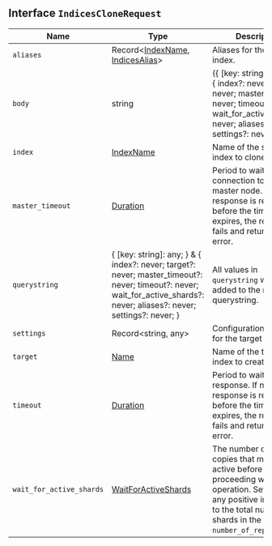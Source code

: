 ## Interface `IndicesCloneRequest`

| Name | Type | Description |
| - | - | - |
| `aliases` | Record<[IndexName](./IndexName.md), [IndicesAlias](./IndicesAlias.md)> | Aliases for the resulting index. |
| `body` | string | ({ [key: string]: any; } & { index?: never; target?: never; master_timeout?: never; timeout?: never; wait_for_active_shards?: never; aliases?: never; settings?: never; }) | All values in `body` will be added to the request body. |
| `index` | [IndexName](./IndexName.md) | Name of the source index to clone. |
| `master_timeout` | [Duration](./Duration.md) | Period to wait for a connection to the master node. If no response is received before the timeout expires, the request fails and returns an error. |
| `querystring` | { [key: string]: any; } & { index?: never; target?: never; master_timeout?: never; timeout?: never; wait_for_active_shards?: never; aliases?: never; settings?: never; } | All values in `querystring` will be added to the request querystring. |
| `settings` | Record<string, any> | Configuration options for the target index. |
| `target` | [Name](./Name.md) | Name of the target index to create. |
| `timeout` | [Duration](./Duration.md) | Period to wait for a response. If no response is received before the timeout expires, the request fails and returns an error. |
| `wait_for_active_shards` | [WaitForActiveShards](./WaitForActiveShards.md) | The number of shard copies that must be active before proceeding with the operation. Set to `all` or any positive integer up to the total number of shards in the index ( `number_of_replicas+1`). |
